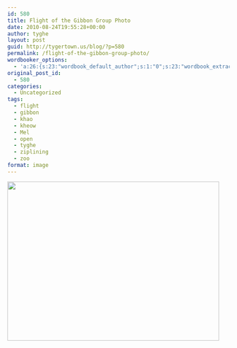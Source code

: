 ```yaml
---
id: 580
title: Flight of the Gibbon Group Photo
date: 2010-08-24T19:55:28+00:00
author: tyghe
layout: post
guid: http://tygertown.us/blog/?p=580
permalink: /flight-of-the-gibbon-group-photo/
wordbooker_options:
  - 'a:26:{s:23:"wordbook_default_author";s:1:"0";s:23:"wordbook_extract_length";s:3:"256";s:24:"wordbook_publish_no_user";s:2:"on";s:27:"wordbooker_like_button_show";s:2:"on";s:21:"wordbooker_like_width";s:3:"250";s:25:"wordbooker_like_share_too";s:2:"on";s:27:"wordbooker_like_button_post";s:2:"on";s:27:"wordbooker_like_button_page";s:2:"on";s:25:"wordbook_fbshare_location";s:3:"top";s:24:"wordbook_fblike_location";s:3:"top";s:22:"wordbook_fblike_action";s:9:"recommend";s:27:"wordbook_fblike_colorscheme";s:4:"dark";s:20:"wordbook_fblike_font";s:5:"arial";s:22:"wordbook_fblike_button";s:12:"button_count";s:21:"wordbook_fblike_faces";s:5:"false";s:18:"wordbook_attribute";s:31:"Posted a new post on their blog";s:29:"wordbook_republish_time_frame";s:2:"10";s:28:"wordbook_republish_time_obey";s:2:"on";s:29:"wordbooker_status_update_text";s:35:": New blog post :  %title% - %link%";s:19:"wordbook_actionlink";s:3:"300";s:32:"wordbook_description_meta_length";s:3:"350";s:20:"wordbook_comment_get";s:2:"on";s:24:"wordbook_comment_approve";s:2:"on";s:21:"wordbook_comment_push";s:2:"on";s:18:"wordbook_page_post";s:4:"-100";s:18:"wordbook_orandpage";s:1:"2";}'
original_post_id:
  - 580
categories:
  - Uncategorized
tags:
  - flight
  - gibbon
  - khao
  - kheow
  - Mel
  - open
  - tyghe
  - ziplining
  - zoo
format: image
---
```

[<img src="http://tygertown.us/blog/wp-content/uploads/2010/08/FlightOfGibbonGroupPhoto.jpg" alt="" title="Group Photo" width="480" height="360" class="aligncenter size-full wp-image-594" />](http://tygertown.us/blog/wp-content/uploads/2010/08/FlightOfGibbonGroupPhoto.jpg)
